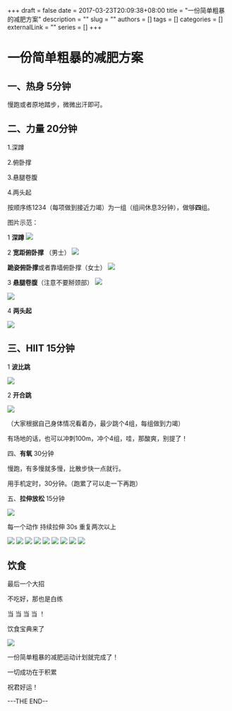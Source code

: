 +++
draft = false
date = 2017-03-23T20:09:38+08:00
title = "一份简单粗暴的减肥方案"
description = ""
slug = ""
authors = []
tags = []
categories = []
externalLink = ""
series = []
+++



# **一份简单粗暴的减肥方案**



## 一、热身 5分钟

慢跑或者原地踏步，微微出汗即可。



## 二、力量 20分钟

1.深蹲

2.俯卧撑

3.悬腿卷腹

4.两头起



按顺序练1234（每项做到接近力竭）为一组（组间休息3分钟），做够**四**组。



图片示范：

1 **深蹲**
![](https://raw.githubusercontent.com/lshcool/pic/master/202112221509361.gif)


2 **宽距俯卧撑** （男士）
![](https://raw.githubusercontent.com/lshcool/pic/master/202112221509362.gif)


**跪姿俯卧撑**或者靠墙俯卧撑（女士）
![](https://raw.githubusercontent.com/lshcool/pic/master/202112221509363.gif)



3 **悬腿卷腹**（注意不要掰颈部）
![](https://raw.githubusercontent.com/lshcool/pic/master/202112221509365.gif)

![](https://raw.githubusercontent.com/lshcool/pic/master/202112221509366.gif)



4 **两头起**

![](https://raw.githubusercontent.com/lshcool/pic/master/202112221509367.gif)






## 三、HIIT  15分钟



1 **波比跳**


![](https://raw.githubusercontent.com/lshcool/pic/master/202112221509368.gif)

2 **开合跳**

![](https://raw.githubusercontent.com/lshcool/pic/master/202112221509369.gif)

（大家根据自己身体情况看着办，最少跳个4组，每组做到力竭）

有场地的话，也可以冲刺100m，冲个4组，哇，那酸爽，别提了！



四、**有氧**  30分钟

慢跑，有多慢就多慢，比散步快一点就行。

用手机定时，30分钟。（跑累了可以走一下再跑）



五、**拉伸放松** 15分钟 

![](https://raw.githubusercontent.com/lshcool/pic/master/202112221509370.gif)

每一个动作 持续拉伸 30s 重复两次以上

![](https://raw.githubusercontent.com/lshcool/pic/master/202112221509371.gif)
![](https://raw.githubusercontent.com/lshcool/pic/master/202112221509372.gif)
![](https://raw.githubusercontent.com/lshcool/pic/master/202112221509373.gif)
![](https://raw.githubusercontent.com/lshcool/pic/master/202112221509374.gif)
![](https://raw.githubusercontent.com/lshcool/pic/master/202112221509375.gif)
![](https://raw.githubusercontent.com/lshcool/pic/master/202112221509376.gif)
![](https://raw.githubusercontent.com/lshcool/pic/master/202112221509377.gif)
![](https://raw.githubusercontent.com/lshcool/pic/master/202112221509379.gif)
![](https://raw.githubusercontent.com/lshcool/pic/master/202112221509380.gif)


## 饮食
最后一个大招

不吃好，那也是白练

当 当 当 当 ！

饮食宝典来了

![](https://raw.githubusercontent.com/lshcool/pic/master/202112221509381.jpg)

一份简单粗暴的减肥运动计划就完成了！

一切成功在于积累

祝君好运！



---THE END--